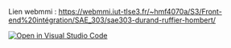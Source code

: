 Lien webmmi : https://webmmi.iut-tlse3.fr/~hmf4070a/S3/Front-end%20intégration/SAE_303/sae303-durand-ruffier-hombert/

[![Open in Visual Studio Code](https://classroom.github.com/assets/open-in-vscode-c66648af7eb3fe8bc4f294546bfd86ef473780cde1dea487d3c4ff354943c9ae.svg)](https://classroom.github.com/online_ide?assignment_repo_id=9323348&assignment_repo_type=AssignmentRepo)
